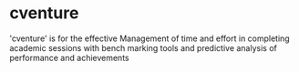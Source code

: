 # cventure
'cventure'  is for the effective Management of time and effort in completing academic sessions with bench marking tools and predictive analysis of performance and achievements

